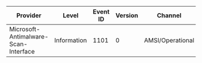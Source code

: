 Provider                              |  Level        |  Event ID  |  Version  |  Channel           |  Task  |  Opcode  |  Keyword  |  Message
--------------------------------------|---------------|------------|-----------|--------------------|--------|----------|-----------|----------------
Microsoft-Antimalware-Scan-Interface  |  Information  |  1101      |  0        |  AMSI/Operational  |        |          |  Event1   |  AmsiScanBuffer